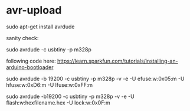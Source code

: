 # avr-upload

sudo apt-get install avrdude

sanity check:

sudo avrdude -c usbtiny -p m328p

following code here: https://learn.sparkfun.com/tutorials/installing-an-arduino-bootloader

sudo avrdude -b 19200 -c usbtiny -p m328p -v -e -U efuse:w:0x05:m -U hfuse:w:0xD6:m -U lfuse:w:0xFF:m

sudo avrdude -b19200 -c usbtiny -p m328p -v -e -U flash:w:hexfilename.hex -U lock:w:0x0F:m
